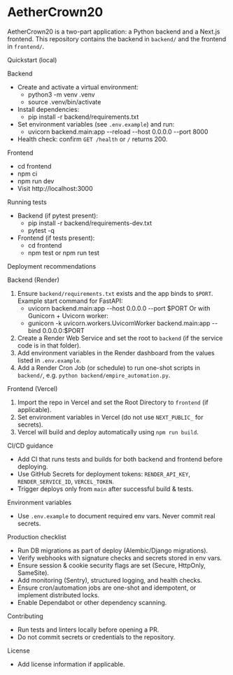 # AetherCrown20

AetherCrown20 is a two-part application: a Python backend and a Next.js frontend. This repository contains the backend in `backend/` and the frontend in `frontend/`.

Quickstart (local)

Backend
- Create and activate a virtual environment:
  - python3 -m venv .venv
  - source .venv/bin/activate
- Install dependencies:
  - pip install -r backend/requirements.txt
- Set environment variables (see `.env.example`) and run:
  - uvicorn backend.main:app --reload --host 0.0.0.0 --port 8000
- Health check: confirm `GET /health` or `/` returns 200.

Frontend
- cd frontend
- npm ci
- npm run dev
- Visit http://localhost:3000

Running tests
- Backend (if pytest present):
  - pip install -r backend/requirements-dev.txt
  - pytest -q
- Frontend (if tests present):
  - cd frontend
  - npm test or npm run test

Deployment recommendations

Backend (Render)
1. Ensure `backend/requirements.txt` exists and the app binds to `$PORT`.
   Example start command for FastAPI:
   - uvicorn backend.main:app --host 0.0.0.0 --port $PORT
   Or with Gunicorn + Uvicorn worker:
   - gunicorn -k uvicorn.workers.UvicornWorker backend.main:app --bind 0.0.0.0:$PORT
2. Create a Render Web Service and set the root to `backend` (if the service code is in that folder).
3. Add environment variables in the Render dashboard from the values listed in `.env.example`.
4. Add a Render Cron Job (or schedule) to run one-shot scripts in `backend/`, e.g. `python backend/empire_automation.py`.

Frontend (Vercel)
1. Import the repo in Vercel and set the Root Directory to `frontend` (if applicable).
2. Set environment variables in Vercel (do not use `NEXT_PUBLIC_` for secrets).
3. Vercel will build and deploy automatically using `npm run build`.

CI/CD guidance
- Add CI that runs tests and builds for both backend and frontend before deploying.
- Use GitHub Secrets for deployment tokens: `RENDER_API_KEY`, `RENDER_SERVICE_ID`, `VERCEL_TOKEN`.
- Trigger deploys only from `main` after successful build & tests.

Environment variables
- Use `.env.example` to document required env vars. Never commit real secrets.

Production checklist
- Run DB migrations as part of deploy (Alembic/Django migrations).
- Verify webhooks with signature checks and secrets stored in env vars.
- Ensure session & cookie security flags are set (Secure, HttpOnly, SameSite).
- Add monitoring (Sentry), structured logging, and health checks.
- Ensure cron/automation jobs are one-shot and idempotent, or implement distributed locks.
- Enable Dependabot or other dependency scanning.

Contributing
- Run tests and linters locally before opening a PR.
- Do not commit secrets or credentials to the repository.

License
- Add license information if applicable.